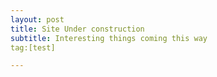 ```yaml
---
layout: post
title: Site Under construction
subtitle: Interesting things coming this way
tag:[test]

---
```

